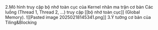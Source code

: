 2.Mô hình truy cập bộ nhớ toàn cục của Kernel nhân ma trận cơ bản
Các luồng (Thread 1, Thread 2, …) truy cập [[bộ nhớ toàn cục]] (Global Memory).
![[Pasted image 20250218145341.png]]
3.Ý tưởng cơ bản của Tiling&Blocking





